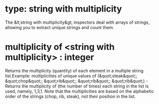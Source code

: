 # type: string with multiplicity

The &amp;lt;string with multiplicity&amp;gt; inspectors deal with arrays of strings, allowing you to extract unique strings and count them.

# multiplicity of &lt;string with multiplicity&gt; : integer

Returns the multiplicity (quantity) of each element in a multiple string list.Example: multiplicities of unique values of (&amp;quot;steak&amp;quot;; &amp;quot;chop&amp;quot;; &amp;quot;rib&amp;quot;; &amp;quot;rib&amp;quot;; &amp;quot;rib&amp;quot;) - Returns the multiplicity of (the number of times) each string in the list is used, namely, 1,3,1. Note that the multiplicities are based on the alphabetic order of the strings (chop, rib, steak), not their position in the list.
